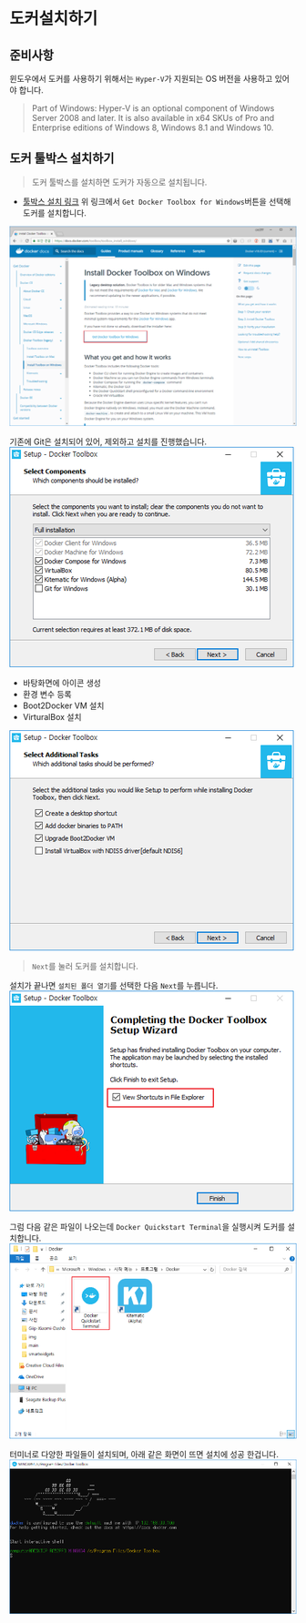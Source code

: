 # 도커설치하기

## 준비사항
윈도우에서 도커를 사용하기 위해서는 `Hyper-V`가 지원되는 OS 버전을 사용하고 있어야 합니다.
> Part of Windows: Hyper-V is an optional component of Windows Server 2008 and later. It is also available in x64 SKUs of Pro and Enterprise editions of Windows 8, Windows 8.1 and Windows 10.

## 도커 툴박스 설치하기

> 도커 툴박스를 설치하면 도커가 자동으로 설치됩니다.

- [툴박스 설치 링크](https://docs.docker.com/toolbox/toolbox_install_windows/)
위 링크에서 `Get Docker Toolbox for Windows`버튼을 선택해 도커를 설치합니다.
<img src="https://github.com/wkddnjset/ELK-Tutorial/blob/master/img/도커설치_1.png">

기존에 Git은 설치되어 있어, 제외하고 설치를 진행했습니다.
<img src="https://github.com/wkddnjset/ELK-Tutorial/blob/master/img/도커설치_2.png">

- 바탕화면에 아이콘 생성
- 환경 변수 등록
- Boot2Docker VM 설치
- VirturalBox 설치
<img src="https://github.com/wkddnjset/ELK-Tutorial/blob/master/img/도커설치_3.png">

> `Next`를 눌러 도커를 설치합니다.

설치가 끝나면 `설치된 폴더 열기`를 선택한 다음 `Next`를 누릅니다.
<img src="https://github.com/wkddnjset/ELK-Tutorial/blob/master/img/도커설치_4.png">

그럼 다음 같은 파일이 나오는데 `Docker Quickstart Terminal`을 실행시켜 도커를 설치합니다.
<img src="https://github.com/wkddnjset/ELK-Tutorial/blob/master/img/도커설치_5.png">

터미너로 다양한 파일들이 설치되며, 아래 같은 화면이 뜨면 설치에 성공 한겁니다.
<img src="https://github.com/wkddnjset/ELK-Tutorial/blob/master/img/도커설치_6.png">
